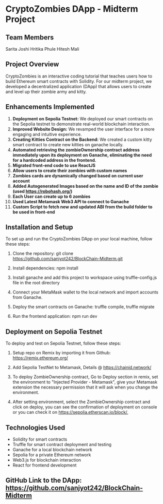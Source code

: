 # CryptoZombies DApp - Midterm Project

## Team Members

Sarita Joshi
Hritika Phule
Hitesh Mali

## Project Overview

CryptoZombies is an interactive coding tutorial that teaches users how to build Ethereum smart contracts with Solidity. For our midterm project, we developed a decentralized application (DApp) that allows users to create and level up their zombie army and kitty.

## Enhancements Implemented

1. **Deployment on Sepolia Testnet:** We deployed our smart contracts on the Sepolia testnet to demonstrate real-world blockchain interaction.
2. **Improved Website Design:** We revamped the user interface for a more engaging and intuitive experience.
3. **Creating Kitties Contract on the Backend:** We created a custom kitty smart contract to create new kitties on ganache locally.
4. **Automated retrieving the zombieOwnership contract address immediately upon its deployment on Ganache, eliminating the need for a hardcoded address in the frontend.**
5. **Migrated front-end code to use ReactJS**
6. **Allow users to create their zombies with custom names**
7. **Zombies cards are dynamically changed based on current user account**
8. **Added Autogenerated Images based on the name and ID of the zombie (used https://robohash.org/)**
9. **Each User can create up to 6 zombies**
10. **Used Latest Metamask Web3 API to connect to Ganache**
11. **Custom Script to fetch new and updated ABI from the build folder to be used in front-end**

## Installation and Setup

To set up and run the CryptoZombies DApp on your local machine, follow these steps:

1. Clone the repository:
   git clone https://github.com/sanjyot242/BlockChain-Midterm.git

2. Install dependencies:
   npm install

3. Install ganache and add this project to workspace using truffle-config.js file in the root directory

4. Connect your MetaMask wallet to the local network and import accounts from Ganache.

5. Deploy the smart contracts on Ganache:
   truffle compile, truffle migrate

6. Run the frontend application:
   npm run dev

## Deployment on Sepolia Testnet

To deploy and test on Sepolia Testnet, follow these steps:

1. Setup repo on Remix by importing it from Github:
   https://remix.ethereum.org/

2. Add Sepolia TestNet to Metamask, Details @ https://chainid.network/

3. To deploy ZombieOwnership contract, Go to Deploy section in remix, set the environment to "Injected Provider - Metamask", give your Metamask extension the necessary permission that it will ask when you change the environment.

4. After setting environment, select the ZombieOwnership contract and click on deploy, you can see the confirmation of deployment on console or you can check it on https://sepolia.etherscan.io/block/<block-id>,

## Technologies Used

- Solidity for smart contracts
- Truffle for smart contract deployment and testing
- Ganache for a local blockchain network
- Sepolia for a private Ethereum network
- Web3.js for blockchain interaction
- React for frontend development

## GitHub Link to the DApp: https://github.com/sanjyot242/BlockChain-Midterm

